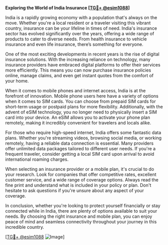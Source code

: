 **Exploring the World of India Insurance [[TG💪+ @esim1088](https://t.me/s/esim1088)]**

India is a rapidly growing economy with a population that's always on the move. Whether you're a local resident or a traveler visiting this vibrant country, insurance can be your lifeline in times of need. India's insurance sector has evolved significantly over the years, offering a wide range of products to cater to diverse needs. From health insurance to vehicle insurance and even life insurance, there’s something for everyone.

One of the most exciting developments in recent years is the rise of digital insurance solutions. With the increasing reliance on technology, many insurance providers have embraced digital platforms to offer their services more efficiently. This means you can now purchase insurance policies online, manage claims, and even get instant quotes from the comfort of your home.

When it comes to mobile phones and internet access, India is at the forefront of innovation. Mobile phone users here have a variety of options when it comes to SIM cards. You can choose from prepaid SIM cards for short-term usage or postpaid plans for more flexibility. Additionally, with the advent of eSIM technology, you no longer need to physically insert a SIM card into your device. An eSIM allows you to activate your phone plan remotely, making it incredibly convenient for travelers and locals alike.

For those who require high-speed internet, India offers some fantastic data plans. Whether you're streaming videos, browsing social media, or working remotely, having a reliable data connection is essential. Many providers offer unlimited data packages tailored to different user needs. If you're a frequent traveler, consider getting a local SIM card upon arrival to avoid international roaming charges.

When selecting an insurance provider or a mobile plan, it's crucial to do your research. Look for companies that offer competitive rates, excellent customer service, and a wide range of coverage options. Always read the fine print and understand what is included in your policy or plan. Don't hesitate to ask questions if you're unsure about any aspect of your coverage.

In conclusion, whether you're looking to protect yourself financially or stay connected while in India, there are plenty of options available to suit your needs. By choosing the right insurance and mobile plan, you can enjoy peace of mind and seamless connectivity throughout your journey in this incredible country.

[[TG💪+ @esim1088](https://t.me/s/esim1088) ![Image](https://i.postimg.cc/Y0z9fWf4/image.png)]